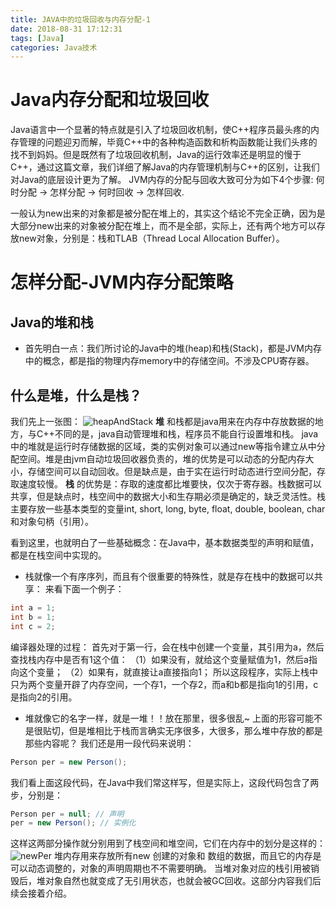 ```yaml
---
title: JAVA中的垃圾回收与内存分配-1
date: 2018-08-31 17:12:31
tags: [Java]
categories: Java技术
---
```

# Java内存分配和垃圾回收
Java语言中一个显著的特点就是引入了垃圾回收机制，使C++程序员最头疼的内存管理的问题迎刃而解，毕竟C++中的各种构造函数和析构函数能让我们头疼的找不到妈妈。但是既然有了垃圾回收机制，Java的运行效率还是明显的慢于C++，通过这篇文章，我们详细了解Java的内存管理机制与C++的区别，让我们对Java的底层设计更为了解。
JVM内存的分配与回收大致可分为如下4个步骤: 何时分配 -> 怎样分配 -> 何时回收 -> 怎样回收.

一般认为new出来的对象都是被分配在堆上的，其实这个结论不完全正确，因为是大部分new出来的对象被分配在堆上，而不是全部，实际上，还有两个地方可以存放new对象，分别是：栈和TLAB（Thread Local Allocation Buffer）。
# 怎样分配-JVM内存分配策略
## Java的堆和栈
* 首先明白一点：我们所讨论的Java中的堆(heap)和栈(Stack)，都是JVM内存中的概念，都是指的物理内存memory中的存储空间。不涉及CPU寄存器。

## 什么是堆，什么是栈？
我们先上一张图：
![heapAndStack](./heapAndStack.jpg)
**堆** 和栈都是java用来在内存中存放数据的地方，与C++不同的是，java自动管理堆和栈，程序员不能自行设置堆和栈。
java中的堆就是运行时存储数据的区域，类的实例对象可以通过new等指令建立从中分配空间。堆是由jvm自动垃圾回收器负责的，堆的优势是可以动态的分配内存大小，存储空间可以自动回收。但是缺点是，由于实在运行时动态进行空间分配，存取速度较慢。
**栈** 的优势是：存取的速度都比堆要快，仅次于寄存器。栈数据可以共享，但是缺点时，栈空间中的数据大小和生存期必须是确定的，缺乏灵活性。栈主要存放一些基本类型的变量int, short, long, byte, float, double, boolean, char和对象句柄（引用）。

看到这里，也就明白了一些基础概念：在Java中，基本数据类型的声明和赋值，都是在栈空间中实现的。
* 栈就像一个有序序列，而且有个很重要的特殊性，就是存在栈中的数据可以共享：
来看下面一个例子：
```java
int a = 1;
int b = 1;
int c = 2;
```
编译器处理的过程：
首先对于第一行，会在栈中创建一个变量，其引用为a，然后查找栈内存中是否有1这个值：
（1）如果没有，就给这个变量赋值为1，然后a指向这个变量；
（2）如果有，就直接让a直接指向1；
所以这段程序，实际上栈中只为两个变量开辟了内存空间，一个存1，一个存2，而a和b都是指向1的引用，c是指向2的引用。
* 堆就像它的名字一样，就是一堆！！放在那里，很多很乱~
上面的形容可能不是很贴切，但是堆相比于栈而言确实无序很多，大很多，那么堆中存放的都是那些内容呢？
我们还是用一段代码来说明：
```java
Person per = new Person();
```
我们看上面这段代码，在Java中我们常这样写，但是实际上，这段代码包含了两步，分别是：
```java
Person per = null; // 声明
per = new Person(); // 实例化
```
这样这两部分操作就分别用到了栈空间和堆空间，它们在内存中的划分是这样的：
![newPer](./newPer.png)
堆内存用来存放所有new 创建的对象和 数组的数据，而且它的内存是可以动态调整的，对象的声明周期也不不需要明确。
当堆对象对应的栈引用被销毁后，堆对象自然也就变成了无引用状态，也就会被GC回收。这部分内容我们后续会接着介绍。

